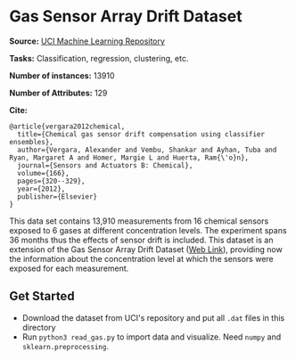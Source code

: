 # Gas Sensor Array Drift Dataset

**Source:** [UCI Machine Learning Repository](https://archive.ics.uci.edu/ml/datasets/Gas+Sensor+Array+Drift+Dataset+at+Different+Concentrations)

**Tasks:** Classification, regression, clustering, etc.

**Number of instances:** 13910

**Number of Attributes:** 129

**Cite:** 

```
@article{vergara2012chemical,
  title={Chemical gas sensor drift compensation using classifier ensembles},
  author={Vergara, Alexander and Vembu, Shankar and Ayhan, Tuba and Ryan, Margaret A and Homer, Margie L and Huerta, Ram{\'o}n},
  journal={Sensors and Actuators B: Chemical},
  volume={166},
  pages={320--329},
  year={2012},
  publisher={Elsevier}
}
```

This data set contains 13,910 measurements from 16 chemical sensors exposed to 6 gases at different concentration levels. The experiment spans 36 months thus the effects of sensor drift is included. This dataset is an extension of the Gas Sensor Array Drift Dataset ([Web Link](http://archive.ics.uci.edu/ml/datasets/Gas+Sensor+Array+Drift+Dataset)), providing now the information about the concentration level at which the sensors were exposed for each measurement. 

## Get Started

* Download the dataset from UCI's repository and put all `.dat` files in this directory
* Run `python3 read_gas.py` to import data and visualize. Need `numpy` and `sklearn.preprocessing`.

